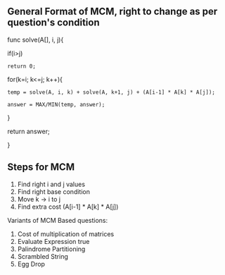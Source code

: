 ## General Format of MCM, right to change as per question's condition

func solve(A[], i, j){

  if(i>j) <!--May be change as per question requirement-->

    return 0;


  for(k=i; k<=j; k++){
  
    temp = solve(A, i, k) + solve(A, k+1, j) + (A[i-1] * A[k] * A[j]);
    
    answer = MAX/MIN(temp, answer);
    
  }
  
  return answer;
  
}

## Steps for MCM
1. Find right i and j values
2. Find right base condition
3. Move k -> i to j
4. Find extra cost (A[i-1] * A[k] * A[j])


Variants of MCM Based questions:
1. Cost of multiplication of matrices
2. Evaluate Expression true
3. Palindrome Partitioning
4. Scrambled String
5. Egg Drop